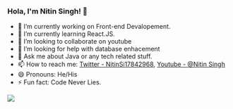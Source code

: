 ### Hola, I'm Nitin Singh! 👋

- 🔭 I’m currently working on Front-end Devalopement.
- 🌱 I’m currently learning React.JS.
- 👯 I’m looking to collaborate on youtube
- 🤔 I’m looking for help with database enhacement
- 💬 Ask me about Java or any tech related stuff.
- 📫 How to reach me: [Twitter - NitinSi17842968](https://twitter.com/NitinSi17842968), [Youtube - @Nitin Singh](https://www.youtube.com/channel/UC8VwVI7wYfjAZc_VivPKq0A)
- 😄 Pronouns: He/His
- ⚡ Fun fact: Code Never Lies.


<img src="https://github-readme-stats.vercel.app/api?username=being-nitin&&show_icons=true&title_color=ffffff&icon_color=bb2acf&text_color=daf7dc&bg_color=151515"> 
